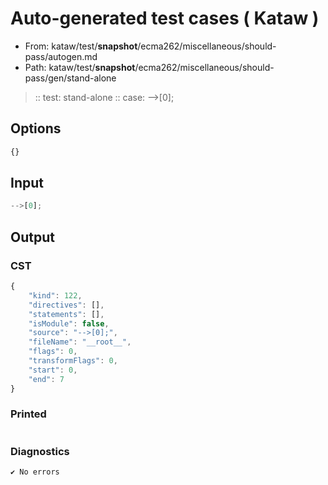 # Auto-generated test cases ( Kataw )
- From: kataw/test/__snapshot__/ecma262/miscellaneous/should-pass/autogen.md
- Path: kataw/test/__snapshot__/ecma262/miscellaneous/should-pass/gen/stand-alone
> :: test: stand-alone
> :: case: -->[0];
## Options

`````js
{}
`````
## Input

`````js
-->[0];
`````
## Output

### CST

```javascript
{
    "kind": 122,
    "directives": [],
    "statements": [],
    "isModule": false,
    "source": "-->[0];",
    "fileName": "__root__",
    "flags": 0,
    "transformFlags": 0,
    "start": 0,
    "end": 7
}
```

### Printed

```javascript

```

### Diagnostics

```javascript
✔ No errors
```

